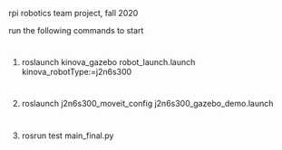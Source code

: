 rpi robotics team project, fall 2020

run the following commands to start

#
1. roslaunch kinova_gazebo robot_launch.launch kinova_robotType:=j2n6s300

#
2. roslaunch j2n6s300_moveit_config j2n6s300_gazebo_demo.launch
#
3. rosrun test main_final.py

